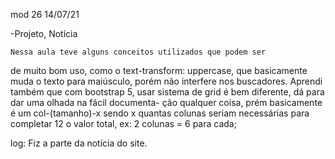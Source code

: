 mod 26                                             14/07/21

-Projeto, Notícia

    Nessa aula teve alguns conceitos utilizados que podem ser
de muito bom uso, como o text-transform: uppercase, que
basicamente muda o texto para maiúsculo, porém não 
interfere nos buscadores.
    Aprendi também que com bootstrap 5, usar sistema de grid
é bem diferente, dá para dar uma olhada na fácil documenta-
ção qualquer coisa, prém basicamente é um col-(tamanho)-x
sendo x quantas colunas seriam necessárias para completar
12 o valor total, ex: 2 colunas = 6 para cada;

log:
    Fiz a parte da notícia do site.